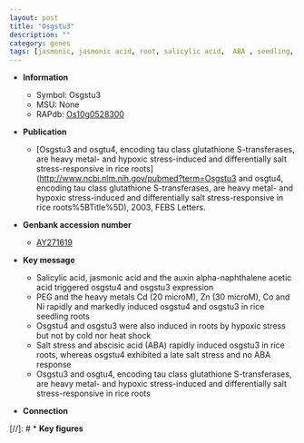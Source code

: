 ```yaml
---
layout: post
title: "Osgstu3"
description: ""
category: genes
tags: [jasmonic, jasmonic acid, root, salicylic acid,  ABA , seedling, auxin, salt, salt stress]
---
```


* **Information**  
    + Symbol: Osgstu3  
    + MSU: None  
    + RAPdb: [Os10g0528300](https://rapdb.dna.affrc.go.jp/locus/?name=Os10g0528300)  

* **Publication**  
    + [Osgstu3 and osgtu4, encoding tau class glutathione S-transferases, are heavy metal- and hypoxic stress-induced and differentially salt stress-responsive in rice roots](http://www.ncbi.nlm.nih.gov/pubmed?term=Osgstu3 and osgtu4, encoding tau class glutathione S-transferases, are heavy metal- and hypoxic stress-induced and differentially salt stress-responsive in rice roots%5BTitle%5D), 2003, FEBS Letters.

* **Genbank accession number**  
    + [AY271619](http://www.ncbi.nlm.nih.gov/nuccore/AY271619)

* **Key message**  
    + Salicylic acid, jasmonic acid and the auxin alpha-naphthalene acetic acid triggered osgstu4 and osgstu3 expression
    + PEG and the heavy metals Cd (20 microM), Zn (30 microM), Co and Ni rapidly and markedly induced osgstu4 and osgstu3 in rice seedling roots
    + Osgstu4 and osgstu3 were also induced in roots by hypoxic stress but not by cold nor heat shock
    + Salt stress and abscisic acid (ABA) rapidly induced osgstu3 in rice roots, whereas osgstu4 exhibited a late salt stress and no ABA response
    + Osgstu3 and osgtu4, encoding tau class glutathione S-transferases, are heavy metal- and hypoxic stress-induced and differentially salt stress-responsive in rice roots

* **Connection**  

[//]: # * **Key figures**  


